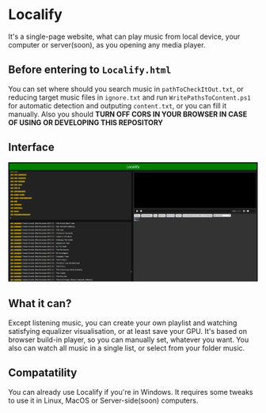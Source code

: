 Localify
=======

It's a single-page website, what can play music from local device, your computer or server(soon), as you opening any media player.

Before entering to `Localify.html`
-----------------

You can set where should you search music in `pathToCheckItOut.txt`, or reducing target music files in `ignore.txt` and run `WritePathsToContent.ps1` for automatic detection and outputing `content.txt`, or you can fill it manually.
Also you should **TURN OFF CORS IN YOUR BROWSER IN CASE OF USING OR DEVELOPING THIS REPOSITORY**

Interface
-----------------

![screenshot.png](screenshot.png)

What it can?
-----------------

Except listening music, you can create your own playlist and watching satisfying equalizer visualisation, or at least save your GPU. It's based on browser build-in player, so you can manually set, whatever you want. You also can watch all music in a single list, or select from your folder music.

Compatatility
----------------

You can already use Localify if you're in Windows.
It requires some tweaks to use it in Linux, MacOS or Server-side(soon) computers.
